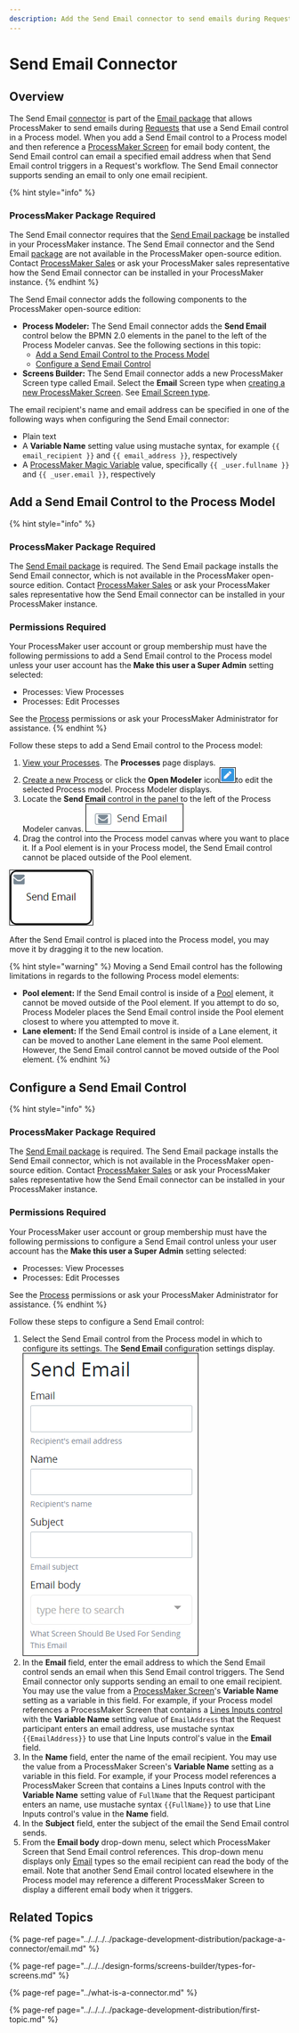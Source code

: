 ```yaml
---
description: Add the Send Email connector to send emails during Requests for a Process.
---
```


# Send Email Connector

## Overview

The Send Email [connector](../what-is-a-connector.md) is part of the [Email package](../../../../package-development-distribution/package-a-connector/email.md) that allows ProcessMaker to send emails during [Requests](../../../../using-processmaker/requests/what-is-a-request.md) that use a Send Email control in a Process model. When you add a Send Email control to a Process model and then reference a [ProcessMaker Screen](../../../design-forms/screens-builder/types-for-screens.md#email) for email body content, the Send Email control can email a specified email address when that Send Email control triggers in a Request's workflow. The Send Email connector supports sending an email to only one email recipient.

{% hint style="info" %}
### ProcessMaker Package Required

The Send Email connector requires that the [Send Email package](../../../../package-development-distribution/package-a-connector/email.md) be installed in your ProcessMaker instance. The Send Email connector and the Send Email [package](../../../../package-development-distribution/first-topic.md) are not available in the ProcessMaker open-source edition. Contact [ProcessMaker Sales](mailto:sales@processmaker.com) or ask your ProcessMaker sales representative how the Send Email connector can be installed in your ProcessMaker instance.
{% endhint %}

The Send Email connector adds the following components to the ProcessMaker open-source edition:

* **Process Modeler:** The Send Email connector adds the **Send Email** control below the BPMN 2.0 elements in the panel to the left of the Process Modeler canvas. See the following sections in this topic:
  * [Add a Send Email Control to the Process Model](email-connector.md#add-a-send-email-control-to-the-process-model)
  * [Configure a Send Email Control](email-connector.md#configure-a-send-email-control)
* **Screens Builder:** The Send Email connector adds a new ProcessMaker Screen type called Email. Select the **Email** Screen type when [creating a new ProcessMaker Screen](../../../scripts/manage-scripts/create-a-new-script.md#create-a-new-processmaker-script). See [Email Screen type](../../../design-forms/screens-builder/types-for-screens.md#email).

The email recipient's name and email address can be specified in one of the following ways when configuring the Send Email connector:

* Plain text
* A **Variable Name** setting value using mustache syntax, for example `{{ email_recipient }}` and `{{ email_address }}`, respectively
* A [ProcessMaker Magic Variable](../../../reference-global-variables-in-your-processmaker-assets.md) value, specifically `{{ _user.fullname }}` and `{{ _user.email }}`, respectively

## Add a Send Email Control to the Process Model

{% hint style="info" %}
### ProcessMaker Package Required

The [Send Email package](../../../../package-development-distribution/package-a-connector/email.md) is required. The Send Email package installs the Send Email connector, which is not available in the ProcessMaker open-source edition. Contact [ProcessMaker Sales](mailto:sales@processmaker.com) or ask your ProcessMaker sales representative how the Send Email connector can be installed in your ProcessMaker instance.

### Permissions Required

Your ProcessMaker user account or group membership must have the following permissions to add a Send Email control to the Process model unless your user account has the **Make this user a Super Admin** setting selected:

* Processes: View Processes
* Processes: Edit Processes

See the [Process](../../../../processmaker-administration/permission-descriptions-for-users-and-groups.md#processes) permissions or ask your ProcessMaker Administrator for assistance.
{% endhint %}

Follow these steps to add a Send Email control to the Process model:

1. [View your Processes](https://processmaker.gitbook.io/processmaker-4-community/-LPblkrcFWowWJ6HZdhC/~/drafts/-LRhVZm0ddxDcGGdN5ZN/primary/designing-processes/viewing-processes/view-the-list-of-processes/view-your-processes#view-all-processes). The **Processes** page displays.
2. [Create a new Process](../../../viewing-processes/view-the-list-of-processes/create-a-process.md) or click the **Open Modeler** icon![](../../../../.gitbook/assets/open-modeler-edit-icon-processes-page-processes.png)to edit the selected Process model. Process Modeler displays.
3. Locate the **Send Email** control in the panel to the left of the Process Modeler canvas. ![](../../../../.gitbook/assets/send-email-control-connector-bpmn-process-modeler-processes.png) 
4. Drag the control into the Process model canvas where you want to place it. If a Pool element is in your Process model, the Send Email control cannot be placed outside of the Pool element.

![Send Email control](../../../../.gitbook/assets/send-email-control-connector-process-modeler-processes.png)

After the Send Email control is placed into the Process model, you may move it by dragging it to the new location.

{% hint style="warning" %}
Moving a Send Email control has the following limitations in regards to the following Process model elements:

* **Pool element:** If the Send Email control is inside of a [Pool](../../model-your-process/process-modeling-element-descriptions.md#pool) element, it cannot be moved outside of the Pool element. If you attempt to do so, Process Modeler places the Send Email control inside the Pool element closest to where you attempted to move it.
* **Lane element:** If the Send Email control is inside of a Lane element, it can be moved to another Lane element in the same Pool element. However, the Send Email control cannot be moved outside of the Pool element.
{% endhint %}

## Configure a Send Email Control

{% hint style="info" %}
### ProcessMaker Package Required

The [Send Email package](../../../../package-development-distribution/package-a-connector/email.md) is required. The Send Email package installs the Send Email connector, which is not available in the ProcessMaker open-source edition. Contact [ProcessMaker Sales](mailto:sales@processmaker.com) or ask your ProcessMaker sales representative how the Send Email connector can be installed in your ProcessMaker instance.

### Permissions Required

Your ProcessMaker user account or group membership must have the following permissions to configure a Send Email control unless your user account has the **Make this user a Super Admin** setting selected:

* Processes: View Processes
* Processes: Edit Processes

See the [Process](../../../../processmaker-administration/permission-descriptions-for-users-and-groups.md#processes) permissions or ask your ProcessMaker Administrator for assistance.
{% endhint %}

Follow these steps to configure a Send Email control:

1. Select the Send Email control from the Process model in which to configure its settings. The **Send Email** configuration settings display. ![](../../../../.gitbook/assets/send-email-control-connector-configuration-process-modeler-processes.png)
2. In the **Email** field, enter the email address to which the Send Email control sends an email when this Send Email control triggers. The Send Email connector only supports sending an email to one email recipient. You may use the value from a [ProcessMaker Screen](../../../design-forms/what-is-a-form.md)'s **Variable Name** setting as a variable in this field. For example, if your Process model references a ProcessMaker Screen that contains a [Lines Inputs control](../../../design-forms/screens-builder/control-descriptions/line-input-control-settings.md) with the **Variable Name** setting value of `EmailAddress` that the Request participant enters an email address, use mustache syntax `{{EmailAddress}}` to use that Line Inputs control's value in the **Email** field.
3. In the **Name** field, enter the name of the email recipient. You may use the value from a ProcessMaker Screen's **Variable Name** setting as a variable in this field. For example, if your Process model references a ProcessMaker Screen that contains a Lines Inputs control with the **Variable Name** setting value of `FullName` that the Request participant enters an name, use mustache syntax `{{FullName}}` to use that Line Inputs control's value in the **Name** field.
4. In the **Subject** field, enter the subject of the email the Send Email control sends.
5. From the **Email body** drop-down menu, select which ProcessMaker Screen that Send Email control references. This drop-down menu displays only [Email](../../../design-forms/screens-builder/types-for-screens.md#email) types so the email recipient can read the body of the email. Note that another Send Email control located elsewhere in the Process model may reference a different ProcessMaker Screen to display a different email body when it triggers.

## Related Topics

{% page-ref page="../../../../package-development-distribution/package-a-connector/email.md" %}

{% page-ref page="../../../design-forms/screens-builder/types-for-screens.md" %}

{% page-ref page="../what-is-a-connector.md" %}

{% page-ref page="../../../../package-development-distribution/first-topic.md" %}


